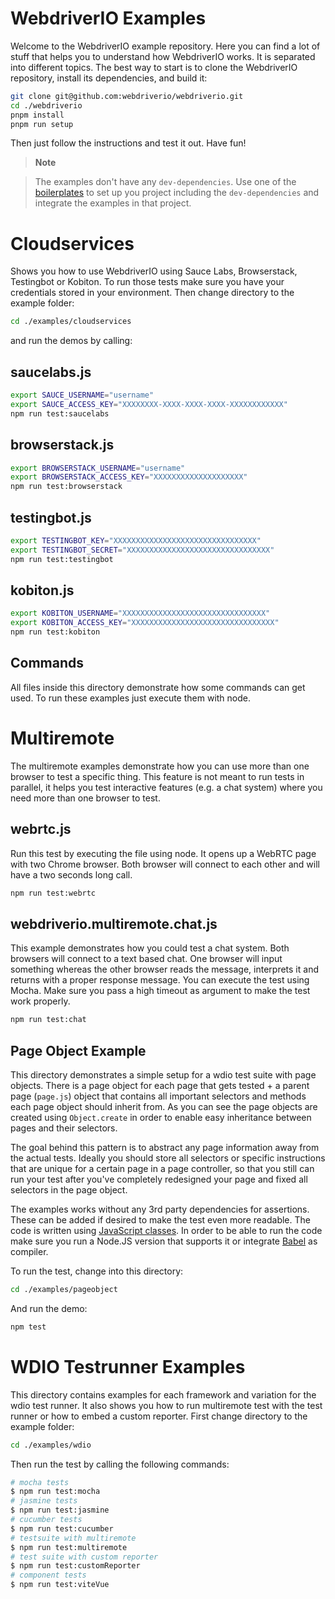 WebdriverIO Examples
====================

Welcome to the WebdriverIO example repository. Here you can find a lot of stuff that helps you to understand how WebdriverIO works. It is separated into different topics. The best way to start is to clone the WebdriverIO repository, install its dependencies, and build it:

```sh
git clone git@github.com:webdriverio/webdriverio.git
cd ./webdriverio
pnpm install
pnpm run setup
```

Then just follow the instructions and test it out. Have fun!

> **Note**

> The examples don't have any `dev-dependencies`. Use one of the [boilerplates](https://webdriver.io/docs/boilerplates) to set up you project including the `dev-dependencies` and integrate the examples in that project.

# Cloudservices

Shows you how to use WebdriverIO using Sauce Labs, Browserstack, Testingbot or Kobiton. To run those tests make sure you have your credentials stored in your environment. Then change directory to the example folder:

```sh
cd ./examples/cloudservices
```

and run the demos by calling:

## saucelabs.js

```sh
export SAUCE_USERNAME="username"
export SAUCE_ACCESS_KEY="XXXXXXXX-XXXX-XXXX-XXXX-XXXXXXXXXXXX"
npm run test:saucelabs
```

## browserstack.js

```sh
export BROWSERSTACK_USERNAME="username"
export BROWSERSTACK_ACCESS_KEY="XXXXXXXXXXXXXXXXXXXX"
npm run test:browserstack
```

## testingbot.js

```sh
export TESTINGBOT_KEY="XXXXXXXXXXXXXXXXXXXXXXXXXXXXXXXX"
export TESTINGBOT_SECRET="XXXXXXXXXXXXXXXXXXXXXXXXXXXXXXXX"
npm run test:testingbot
```

## kobiton.js
```sh
export KOBITON_USERNAME="XXXXXXXXXXXXXXXXXXXXXXXXXXXXXXXX"
export KOBITON_ACCESS_KEY="XXXXXXXXXXXXXXXXXXXXXXXXXXXXXXXX"
npm run test:kobiton
```

## Commands

All files inside this directory demonstrate how some commands can get used. To run these examples just execute them with node.

# Multiremote

The multiremote examples demonstrate how you can use more than one browser to test a specific thing. This feature is not meant to run tests in parallel, it helps you test interactive features (e.g. a chat system) where you need more than one browser to test.

## webrtc.js

Run this test by executing the file using node. It opens up a WebRTC page with two Chrome browser. Both browser will connect to each other and will have a two seconds long call.

```sh
npm run test:webrtc
```

## webdriverio.multiremote.chat.js

This example demonstrates how you could test a chat system. Both browsers will connect to a text based chat. One browser will input something whereas the other browser reads the message, interprets it and returns with a proper response message. You can execute the test using Mocha. Make sure you pass a high timeout as argument to make the test work properly.

```sh
npm run test:chat
```


## Page Object Example

This directory demonstrates a simple setup for a wdio test suite with page objects. There is a page object for each page that gets tested + a parent page (`page.js`) object that contains all important selectors and methods each page object should inherit from. As you can see the page objects are created using `Object.create` in order to enable easy inheritance between pages and their selectors.

The goal behind this pattern is to abstract any page information away from the actual tests. Ideally you should store all selectors or specific instructions that are unique for a certain page in a page controller, so that you still can run your test after you've completely redesigned your page and fixed all selectors in the page object.

The examples works without any 3rd party dependencies for assertions. These can be added if desired to make the test even more readable. The code is written using [JavaScript classes](https://developer.mozilla.org/en-US/docs/Web/JavaScript/Reference/Classes). In order to be able to run the code make sure you run a Node.JS version that supports it or integrate [Babel](https://babeljs.io/) as compiler.

To run the test, change into this directory:

```sh
cd ./examples/pageobject
```

And run the demo:

```sh
npm test
```

# WDIO Testrunner Examples

This directory contains examples for each framework and variation for the wdio test runner. It also shows you how to run multiremote test with the test runner or how to embed a custom reporter. First change directory to the example folder:

```sh
cd ./examples/wdio
```

Then run the test by calling the following commands:

```sh
# mocha tests
$ npm run test:mocha
# jasmine tests
$ npm run test:jasmine
# cucumber tests
$ npm run test:cucumber
# testsuite with multiremote
$ npm run test:multiremote
# test suite with custom reporter
$ npm run test:customReporter
# component tests
$ npm run test:viteVue
```
